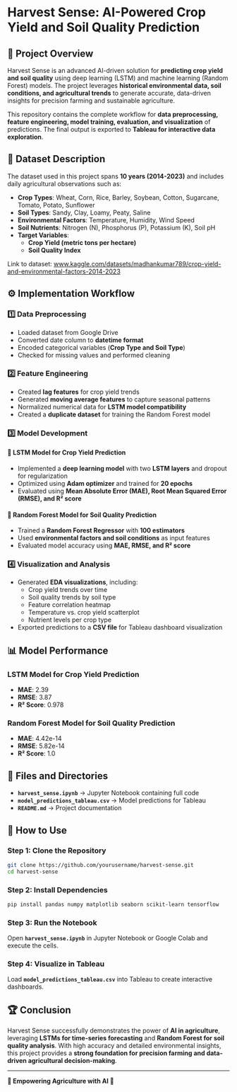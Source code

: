 # Harvest Sense: AI-Powered Crop Yield and Soil Quality Prediction

## 📌 Project Overview
Harvest Sense is an advanced AI-driven solution for **predicting crop yield and soil quality** using deep learning (LSTM) and machine learning (Random Forest) models. The project leverages **historical environmental data, soil conditions, and agricultural trends** to generate accurate, data-driven insights for precision farming and sustainable agriculture.

This repository contains the complete workflow for **data preprocessing, feature engineering, model training, evaluation, and visualization** of predictions. The final output is exported to **Tableau for interactive data exploration**.

## 📂 Dataset Description
The dataset used in this project spans **10 years (2014-2023)** and includes daily agricultural observations such as:
- **Crop Types**: Wheat, Corn, Rice, Barley, Soybean, Cotton, Sugarcane, Tomato, Potato, Sunflower
- **Soil Types**: Sandy, Clay, Loamy, Peaty, Saline
- **Environmental Factors**: Temperature, Humidity, Wind Speed
- **Soil Nutrients**: Nitrogen (N), Phosphorus (P), Potassium (K), Soil pH
- **Target Variables**:
  - **Crop Yield (metric tons per hectare)**
  - **Soil Quality Index**
  
Link to dataset: www.kaggle.com/datasets/madhankumar789/crop-yield-and-environmental-factors-2014-2023

## ⚙️ Implementation Workflow
### 1️⃣ Data Preprocessing
- Loaded dataset from Google Drive
- Converted date column to **datetime format**
- Encoded categorical variables (**Crop Type and Soil Type**)
- Checked for missing values and performed cleaning

### 2️⃣ Feature Engineering
- Created **lag features** for crop yield trends
- Generated **moving average features** to capture seasonal patterns
- Normalized numerical data for **LSTM model compatibility**
- Created a **duplicate dataset** for training the Random Forest model

### 3️⃣ Model Development
#### 🔹 LSTM Model for Crop Yield Prediction
- Implemented a **deep learning model** with two **LSTM layers** and dropout for regularization
- Optimized using **Adam optimizer** and trained for **20 epochs**
- Evaluated using **Mean Absolute Error (MAE), Root Mean Squared Error (RMSE), and R² score**

#### 🔹 Random Forest Model for Soil Quality Prediction
- Trained a **Random Forest Regressor** with **100 estimators**
- Used **environmental factors and soil conditions** as input features
- Evaluated model accuracy using **MAE, RMSE, and R² score**

### 4️⃣ Visualization and Analysis
- Generated **EDA visualizations**, including:
  - Crop yield trends over time
  - Soil quality trends by soil type
  - Feature correlation heatmap
  - Temperature vs. crop yield scatterplot
  - Nutrient levels per crop type
- Exported predictions to a **CSV file** for Tableau dashboard visualization

## 📊 Model Performance
### **LSTM Model for Crop Yield Prediction**
- **MAE**: 2.39
- **RMSE**: 3.87
- **R² Score**: 0.978

### **Random Forest Model for Soil Quality Prediction**
- **MAE**: 4.42e-14
- **RMSE**: 5.82e-14
- **R² Score**: 1.0

## 📁 Files and Directories
- **`harvest_sense.ipynb`** → Jupyter Notebook containing full code
- **`model_predictions_tableau.csv`** → Model predictions for Tableau
- **`README.md`** → Project documentation

## 🚀 How to Use
### Step 1: Clone the Repository
```bash
git clone https://github.com/yourusername/harvest-sense.git
cd harvest-sense
```

### Step 2: Install Dependencies
```bash
pip install pandas numpy matplotlib seaborn scikit-learn tensorflow
```

### Step 3: Run the Notebook
Open **`harvest_sense.ipynb`** in Jupyter Notebook or Google Colab and execute the cells.

### Step 4: Visualize in Tableau
Load **`model_predictions_tableau.csv`** into Tableau to create interactive dashboards.

## 🏆 Conclusion
Harvest Sense successfully demonstrates the power of **AI in agriculture**, leveraging **LSTMs for time-series forecasting** and **Random Forest for soil quality analysis**. With high accuracy and detailed environmental insights, this project provides a **strong foundation for precision farming and data-driven agricultural decision-making**.

---
**🌱 Empowering Agriculture with AI 🌾**

